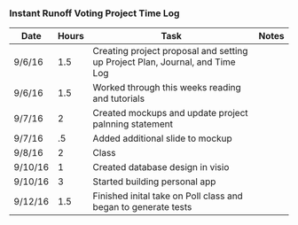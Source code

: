 ### Instant Runoff Voting Project Time Log

| Date | Hours | Task | Notes |
|------|------|-------|-------|
| 9/6/16 | 1.5 | Creating project proposal and setting up Project Plan, Journal, and Time Log | |
| 9/6/16 | 1.5 | Worked through this weeks reading and tutorials | |
| 9/7/16 | 2 | Created mockups and update project palnning statement | |
| 9/7/16 | .5 | Added additional slide to mockup | |
| 9/8/16 | 2 | Class | |
| 9/10/16 | 1 | Created database design in visio | |
| 9/10/16 | 3 | Started building personal app | |
| 9/12/16 | 1.5 | Finished inital take on Poll class and began to generate tests | |
